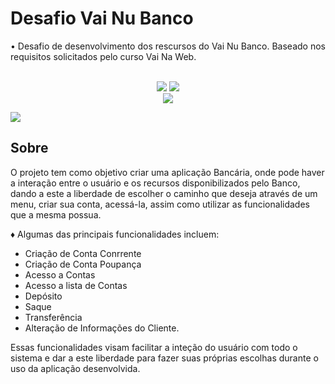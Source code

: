 <h1>Desafio Vai Nu Banco</h1>
• Desafio de desenvolvimento dos rescursos do Vai Nu Banco. Baseado nos requisitos solicitados pelo curso Vai Na Web.
</br></br>

<p align = center>
  <img src="https://img.shields.io/badge/Eclipse-2C2255?style=for-the-badge&logo=eclipse&logoColor=white" />
  <img src="https://img.shields.io/badge/GIT-E44C30?style=for-the-badge&logo=git&logoColor=white"/> 
  </br>
  <img src="https://img.shields.io/badge/Java-ED8B00?style=for-the-badge&logo=java&logoColor=white"/>
</p>

<img loading="lazy" src="https://i.imgur.com/lsuBzVv.png">


## Sobre

O projeto tem como objetivo criar uma aplicação Bancária, onde pode haver a interação entre o usuário e os recursos disponibilizados pelo Banco, dando a este a liberdade de escolher o caminho que deseja através de um menu, criar sua conta, acessá-la, assim como utilizar as funcionalidades que a mesma possua.

♦ Algumas das principais funcionalidades incluem:

- Criação de Conta Conrrente
- Criação de Conta Poupança
- Acesso a Contas
- Acesso a lista de Contas
- Depósito
- Saque
- Transferência
- Alteração de Informações do Cliente.

Essas funcionalidades visam facilitar a inteção do usuário com todo o sistema e dar a este liberdade para fazer suas próprias escolhas durante o uso da aplicação desenvolvida.
